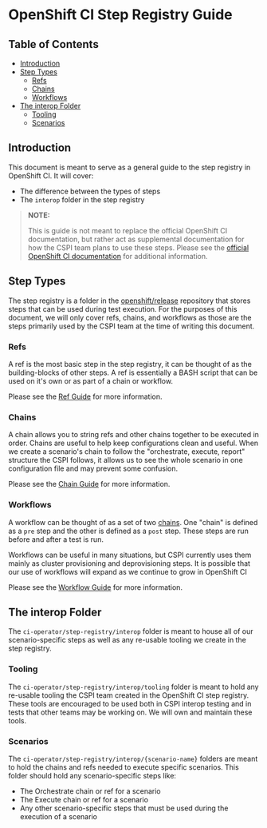 # OpenShift CI Step Registry Guide<!-- omit from toc -->

## Table of Contents<!-- omit from toc -->
- [Introduction](#introduction)
- [Step Types](#step-types)
  - [Refs](#refs)
  - [Chains](#chains)
  - [Workflows](#workflows)
- [The interop Folder](#the-interop-folder)
  - [Tooling](#tooling)
  - [Scenarios](#scenarios)

## Introduction
This document is meant to serve as a general guide to the step registry in OpenShift CI. It will cover:
- The difference between the types of steps
- The `interop` folder in the step registry

> **NOTE:**
> 
> This is guide is not meant to replace the official OpenShift CI documentation, but rather act as supplemental documentation for how the CSPI team plans to use these steps. Please see the [official OpenShift CI documentation](https://docs.ci.openshift.org/docs/architecture/ci-operator-internals/steps/) for additional information.

## Step Types
The step registry is a folder in the [openshift/release](https://github.com/openshift/release) repository that stores steps that can be used during test execution. For the purposes of this document, we will only cover refs, chains, and workflows as those are the steps primarily used by the CSPI team at the time of writing this document.

### Refs
A ref is the most basic step in the step registry, it can be thought of as the building-blocks of other steps. A ref is essentially a BASH script that can be used on it's own or as part of a chain or workflow. 

Please see the [Ref Guide](Step_Registry_Ref_Guide.md) for more information.

### Chains
A chain allows you to string refs and other chains together to be executed in order. Chains are useful to help keep configurations clean and useful. When we create a scenario's chain to follow the "orchestrate, execute, report" structure the CSPI follows, it allows us to see the whole scenario in one configuration file and may prevent some confusion. 

Please see the [Chain Guide](Step_Registry_Chain_Guide.md) for more information.

### Workflows
A workflow can be thought of as a set of two [chains](Step_Registry_Chain_Guide.md). One "chain" is defined as a `pre` step and the other is defined as a `post` step. These steps are run before and after a test is run.

Workflows can be useful in many situations, but CSPI currently uses them mainly as cluster provisioning and deprovisioning steps. It is possible that our use of workflows will expand as we continue to grow in OpenShift CI

Please see the [Workflow Guide](Step_Registry_Workflow_Guide.md) for more information.

## The interop Folder
The `ci-operator/step-registry/interop` folder is meant to house all of our scenario-specific steps as well as any re-usable tooling we create in the step registry.

### Tooling
The `ci-operator/step-registry/interop/tooling` folder is meant to hold any re-usable tooling the CSPI team created in the OpenShift CI step registry. These tools are encouraged to be used both in CSPI interop testing and in tests that other teams may be working on. We will own and maintain these tools.

### Scenarios
The `ci-operator/step-registry/interop/{scenario-name}` folders are meant to hold the chains and refs needed to execute specific scenarios. This folder should hold any scenario-specific steps like:

- The Orchestrate chain or ref for a scenario
- The Execute chain or ref for a scenario
- Any other scenario-specific steps that must be used during the execution of a scenario